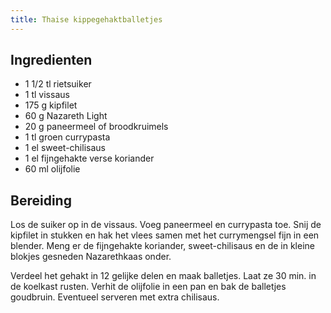 ```yaml
---
title: Thaise kippegehaktballetjes
---
```


##  Ingredienten 

* 1 1/2 tl rietsuiker
* 1 tl vissaus
* 175 g kipfilet
* 60 g Nazareth Light
* 20 g paneermeel of broodkruimels
* 1 tl groen currypasta
* 1 el sweet-chilisaus
* 1 el fijngehakte verse koriander
* 60 ml olijfolie

##  Bereiding 

Los de suiker op in de vissaus. Voeg paneermeel en currypasta toe. Snij de
kipfilet in stukken en hak het vlees samen met het currymengsel fijn in een
blender. Meng er de fijngehakte koriander, sweet-chilisaus en de in kleine blokjes
gesneden Nazarethkaas onder.

Verdeel het gehakt in 12 gelijke delen en maak
balletjes. Laat ze 30 min. in de koelkast rusten. Verhit de olijfolie in een
pan en bak de balletjes goudbruin. Eventueel serveren met extra chilisaus.
